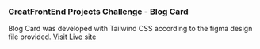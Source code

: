 <!-- Use Ctrl/Cmd + Shift + V in VS Code to preview this Markdown file. -->

### GreatFrontEnd Projects Challenge - Blog Card

Blog Card was developed with Tailwind CSS according to the figma design file provided.
[Visit Live site](https://gfe-blog-card.netlify.app)
